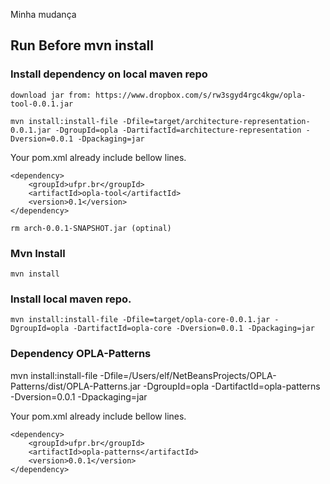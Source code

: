Minha mudança

## Run Before mvn install


### Install dependency on local maven repo
	download jar from: https://www.dropbox.com/s/rw3sgyd4rgc4kgw/opla-tool-0.0.1.jar

	mvn install:install-file -Dfile=target/architecture-representation-0.0.1.jar -DgroupId=opla -DartifactId=architecture-representation -Dversion=0.0.1 -Dpackaging=jar

Your pom.xml already include bellow lines.

	<dependency>
		<groupId>ufpr.br</groupId>
		<artifactId>opla-tool</artifactId>
		<version>0.1</version>
	</dependency>

	rm arch-0.0.1-SNAPSHOT.jar (optinal)

### Mvn Install

	mvn install
	
### Install local maven repo.
	mvn install:install-file -Dfile=target/opla-core-0.0.1.jar -DgroupId=opla -DartifactId=opla-core -Dversion=0.0.1 -Dpackaging=jar


### Dependency OPLA-Patterns

mvn install:install-file -Dfile=/Users/elf/NetBeansProjects/OPLA-Patterns/dist/OPLA-Patterns.jar -DgroupId=opla -DartifactId=opla-patterns -Dversion=0.0.1 -Dpackaging=jar

Your pom.xml already include bellow lines.

	<dependency>
		<groupId>ufpr.br</groupId>
		<artifactId>opla-patterns</artifactId>
		<version>0.0.1</version>
	</dependency>
